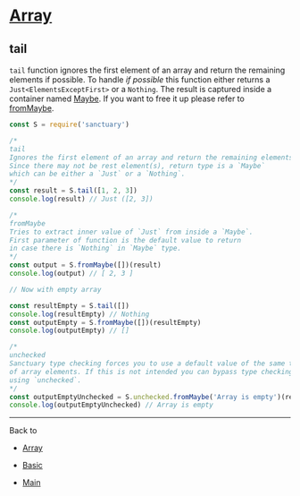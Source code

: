 # [Array](../README.md)

## tail

`tail` function ignores the first element of an array and return the remaining elements if possible. To handle _if possible_ this function either returns a `Just<ElementsExceptFirst>` or a `Nothing`. The result is captured inside a container named [Maybe](../COMINGSOON.md). If you want to free it up please refer to [fromMaybe](../COMINGSOON.md).

```js
const S = require('sanctuary')

/*
tail
Ignores the first element of an array and return the remaining elements if possible.
Since there may not be rest element(s), return type is a `Maybe`
which can be either a `Just` or a `Nothing`.
*/
const result = S.tail([1, 2, 3])
console.log(result) // Just ([2, 3])

/*
fromMaybe
Tries to extract inner value of `Just` from inside a `Maybe`.
First parameter of function is the default value to return
in case there is `Nothing` in `Maybe` type.
*/
const output = S.fromMaybe([])(result)
console.log(output) // [ 2, 3 ]

// Now with empty array

const resultEmpty = S.tail([])
console.log(resultEmpty) // Nothing
const outputEmpty = S.fromMaybe([])(resultEmpty)
console.log(outputEmpty) // []

/*
unchecked
Sanctuary type checking forces you to use a default value of the same type
of array elements. If this is not intended you can bypass type checking by
using `unchecked`.
*/
const outputEmptyUnchecked = S.unchecked.fromMaybe('Array is empty')(resultEmpty)
console.log(outputEmptyUnchecked) // Array is empty
```

----------

Back to

- [Array](README.md)

- [Basic](../README.md)

- [Main](../../README.md)

